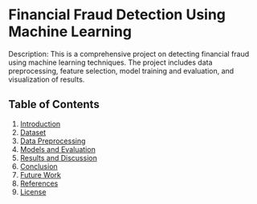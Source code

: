 # Financial Fraud Detection Using Machine Learning

Description: 
This is a comprehensive project on detecting financial fraud using machine learning techniques. The project includes data preprocessing, feature selection, model training and evaluation, and visualization of results.

## Table of Contents
1. [Introduction](#introduction)
2. [Dataset](#dataset)
3. [Data Preprocessing](#data-preprocessing)
4. [Models and Evaluation](#models-and-evaluation)
5. [Results and Discussion](#results-and-discussion)
6. [Conclusion](#conclusion)
7. [Future Work](#future-work)
8. [References](#references)
9. [License](#license)


